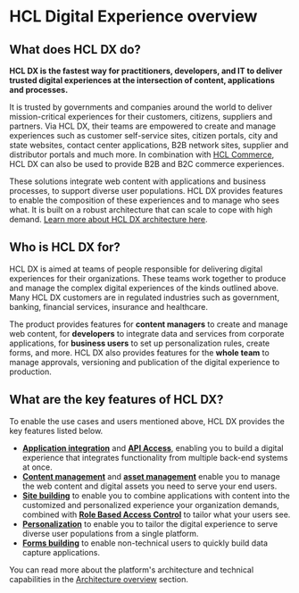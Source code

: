 # HCL Digital Experience overview

## What does HCL DX do?

**HCL DX is the fastest way for practitioners, developers, and IT to deliver trusted digital experiences at the intersection of content, applications and processes.**

It is trusted by governments and companies around the world to deliver mission-critical experiences for their customers, citizens, suppliers and partners. Via HCL DX, their teams are empowered to create and manage experiences such as customer self-service sites, citizen portals, city and state websites, contact center applications, B2B network sites, supplier and distributor portals and much more. In combination with [HCL Commerce](https://www.hcltechsw.com/commerce), HCL DX can also be used to provide B2B and B2C commerce experiences.

These solutions integrate web content with applications and business processes, to support diverse user populations. HCL DX provides features to enable the composition of these experiences and to manage who sees what. It is built on a robust architecture that can scale to cope with high demand. [Learn more about HCL DX architecture here](../architecture_overview).

## Who is HCL DX for?

HCL DX is aimed at teams of people responsible for delivering digital experiences for their organizations. These teams work together to produce and manage the complex digital experiences of the kinds outlined above. Many HCL DX customers are in regulated industries such as government, banking, financial services, insurance and healthcare.

The product provides features for **content managers** to create and manage web content, for **developers** to integrate data and services from corporate applications, for **business users** to set up personalization rules, create forms, and more. HCL DX also provides features for the **whole team** to manage approvals, versioning and publication of the digital experience to production.

## What are the key features of HCL DX?

To enable the use cases and users mentioned above, HCL DX provides the key features listed below.

* [**Application integration**](application_integration.md) and [**API Access**](api_access.md), enabling you to build a digital experience that integrates functionality from multiple back-end systems at once.
* [**Content management**](content_management.md) and [**asset management**](asset_management.md) enable you to manage the web content and digital assets you need to serve your end users.
* [**Site building**](site_building.md) to enable you to combine applications with content into the customized and personalized experience your organization demands, combined with [**Role Based Access Control**](role_based_access.md) to tailor what your users see.
* [**Personalization**](personalization.md) to enable you to tailor the digital experience to serve diverse user populations from a single platform.
* [**Forms building**](forms_building.md) to enable non-technical users to quickly build data capture applications.

You can read more about the platform's architecture and technical capabilities in the [Architecture overview](../architecture_overview/index.md) section.

